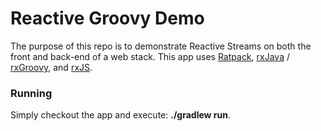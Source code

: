 # Reactive Groovy Demo

The purpose of this repo is to demonstrate Reactive Streams on both the front and back-end of a web stack. This app uses
[Ratpack](https://ratpack.io/), [rxJava](https://github.com/ReactiveX/RxJava) / [rxGroovy](https://github.com/ReactiveX/RxGroovy), 
and [rxJS](https://github.com/ReactiveX/rxjs).


### Running

Simply checkout the app and execute: __./gradlew run__.

